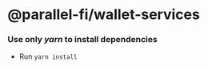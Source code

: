 # @parallel-fi/wallet-services

### Use only *yarn* to install dependencies 

- Run `yarn install` 
